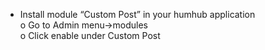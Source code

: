 
* Install module “Custom Post” in your humhub application   
    o	Go to Admin menu->modules  
    o	Click enable under Custom Post 
